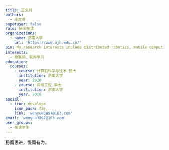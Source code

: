 ```yaml
---
title: 王文月
authors:
  - 王文月
superuser: false
role: 研三在读
organizations:
  - name: 济南大学
    url: 'https://www.ujn.edu.cn/'
bio: My research interests include distributed robotics, mobile computing and programmable matter.
interests:
  - 物联网、联邦学习
education:
  courses:
    - course: 计算机科学与技术 硕士
      institution: 济南大学
      year: 2020
    - course: 网络工程 学士
      institution: 济南大学
      year: 2016
social:
  - icon: envelope
    icon_pack: fas
    link: 'wenyue3897@163.com'
email: 'wenyue3897@163.com'
user_groups:
  - 在读学生
---
```

稳而思进，慢而有为。